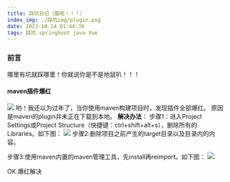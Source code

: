 ```yaml
---
title: 踩坑日记（服啦！！！）
index_img: ./踩坑img/plugin.png
date: 2023-10-14 01:44:39
tags: 踩坑 springboot java Vue
---
```

### 前言
哪里有坑就踩哪里！你就说你是不是地鼠叭！！！
#### maven插件爆红
![](./踩坑img/plugin.png)
哟！我还以为过年了，当你使用maven构建项目时，发现插件全部爆红。
原因是maven的plugin并未正在下载到本地。
**解决办法**：
步骤1：进入Project Settings或Project Structure（快捷键：ctrl+shift+alt+s），删除所有的Libraries。如下图：
![](./踩坑img/test.png)
 步骤2:删除项目之前产生的target目录以及目录内的内容。

 步骤3:使用maven内置的maven管理工具，先install再reimport。如下图：
![](./踩坑img/step.png)

 OK.爆红解决